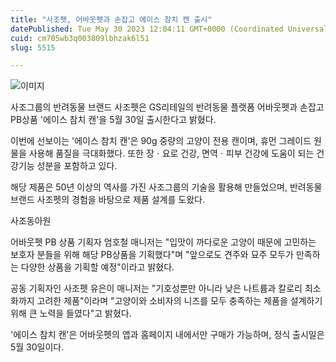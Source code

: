 ```yaml
---
title: "사조펫, 어바웃펫과 손잡고 에이스 참치 캔 출시"
datePublished: Tue May 30 2023 12:04:11 GMT+0000 (Coordinated Universal Time)
cuid: cm705wb3q003809lbhzak6l51
slug: 5515

---
```



![이미지](https://cdn.hashnode.com/res/hashnode/image/upload/v1739258990557/513ff258-c9f8-4f27-9447-fb4542da5c24.jpeg)

사조그룹의 반려동물 브랜드 사조펫은 GS리테일의 반려동물 플랫폼 어바웃펫과 손잡고 PB상품 '에이스 참치 캔'을 5월 30일 출시한다고 밝혔다.

이번에 선보이는 '에이스 참치 캔'은 90g 중량의 고양이 전용 캔이며, 휴먼 그레이드 원물을 사용해 품질을 극대화했다. 또한 장ㆍ요로 건강, 면역ㆍ피부 건강에 도움이 되는 건강기능 성분을 포함하고 있다.

해당 제품은 50년 이상의 역사를 가진 사조그룹의 기술을 활용해 만들었으며, 반려동물 브랜드 사조펫의 경험을 바탕으로 제품 설계를 도왔다.

사조동아원

어바웃펫 PB 상품 기획자 엄호철 매니저는 "입맛이 까다로운 고양이 때문에 고민하는 보호자 분들을 위해 해당 PB상품을 기획했다"며 "앞으로도 견주와 묘주 모두가 만족하는 다양한 상품을 기획할 예정"이라고 밝혔다.

공동 기획자인 사조펫 유은이 매니저는 "기호성뿐만 아니라 낮은 나트륨과 칼로리 최소화까지 고려한 제품"이라며 "고양이와 소비자의 니즈를 모두 충족하는 제품을 설계하기 위해 큰 노력을 들였다"고 밝혔다.

'에이스 참치 캔'은 어바웃펫의 앱과 홈페이지 내에서만 구매가 가능하며, 정식 출시일은 5월 30일이다.